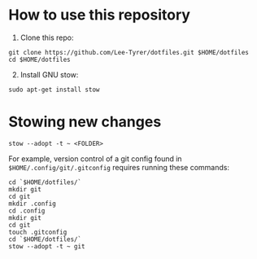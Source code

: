 # How to use this repository
1. Clone this repo:<br>
```
git clone https://github.com/Lee-Tyrer/dotfiles.git $HOME/dotfiles
cd $HOME/dotfiles
```

2. Install GNU stow:<br>
```
sudo apt-get install stow
```

# Stowing new changes
```
stow --adopt -t ~ <FOLDER>
```

For example, version control of a git config found in `$HOME/.config/git/.gitconfig` requires
running these commands:
```
cd `$HOME/dotfiles/`
mkdir git
cd git
mkdir .config
cd .config
mkdir git
cd git
touch .gitconfig
cd `$HOME/dotfiles/`
stow --adopt -t ~ git
```
